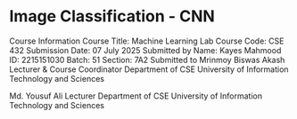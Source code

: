 # Image Classification - CNN
Course Information
Course Title: Machine Learning Lab
Course Code: CSE 432
Submission Date: 07 July 2025
Submitted by
Name: Kayes Mahmood
ID: 2215151030
Batch: 51
Section: 7A2
Submitted to
Mrinmoy Biswas Akash
Lecturer & Course Coordinator
Department of CSE
University of Information Technology and Sciences

Md. Yousuf Ali
Lecturer
Department of CSE
University of Information Technology and Sciences
